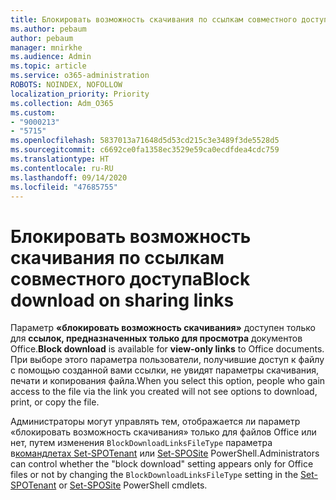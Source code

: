 ```yaml
---
title: Блокировать возможность скачивания по ссылкам совместного доступа
ms.author: pebaum
author: pebaum
manager: mnirkhe
ms.audience: Admin
ms.topic: article
ms.service: o365-administration
ROBOTS: NOINDEX, NOFOLLOW
localization_priority: Priority
ms.collection: Adm_O365
ms.custom:
- "9000213"
- "5715"
ms.openlocfilehash: 5837013a71648d5d53cd215c3e3489f3de5528d5
ms.sourcegitcommit: c6692ce0fa1358ec3529e59ca0ecdfdea4cdc759
ms.translationtype: HT
ms.contentlocale: ru-RU
ms.lasthandoff: 09/14/2020
ms.locfileid: "47685755"
---
```

# <a name="block-download-on-sharing-links"></a><span data-ttu-id="12688-102">Блокировать возможность скачивания по ссылкам совместного доступа</span><span class="sxs-lookup"><span data-stu-id="12688-102">Block download on sharing links</span></span>

<span data-ttu-id="12688-103">Параметр **«блокировать возможность скачивания»** доступен только для **ссылок, предназначенных только для просмотра** документов Office.</span><span class="sxs-lookup"><span data-stu-id="12688-103">**Block download** is available for **view-only links** to Office documents.</span></span> <span data-ttu-id="12688-104">При выборе этого параметра пользователи, получившие доступ к файлу с помощью созданной вами ссылки, не увидят параметры скачивания, печати и копирования файла.</span><span class="sxs-lookup"><span data-stu-id="12688-104">When you select this option, people who gain access to the file via the link you created will not see options to download, print, or copy the file.</span></span>

<span data-ttu-id="12688-105">Администраторы могут управлять тем, отображается ли параметр «блокировать возможность скачивания» только для файлов Office или нет, путем изменения `BlockDownloadLinksFileType` параметра в[командлетах Set-SPOTenant](https://docs.microsoft.com/powershell/module/sharepoint-online/set-spotenant?view=sharepoint-ps) или [Set-SPOSite](https://docs.microsoft.com/powershell/module/sharepoint-online/set-sposite?view=sharepoint-ps) PowerShell.</span><span class="sxs-lookup"><span data-stu-id="12688-105">Administrators can control whether the "block download" setting appears only for Office files or not by changing the `BlockDownloadLinksFileType` setting in the [Set-SPOTenant](https://docs.microsoft.com/powershell/module/sharepoint-online/set-spotenant?view=sharepoint-ps) or [Set-SPOSite](https://docs.microsoft.com/powershell/module/sharepoint-online/set-sposite?view=sharepoint-ps) PowerShell cmdlets.</span></span>
